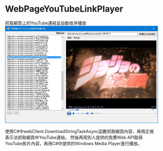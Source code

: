 # WebPageYouTubeLinkPlayer
抓取網頁上的YouTube連結並自動依序播放
![Alt text](https://raw.githubusercontent.com/jack850628/WebPageYouTubeLinkPlayer/master/demo.jpg)

使用C#中webClient.DownloadStringTaskAsync函數抓取網頁內容，再用正規表示法抓取網頁中YouTube連結，
然後再用別人提供的免費Web API取得YouTube影片內容，再用C#中提供的Windows Media Player進行播放。
